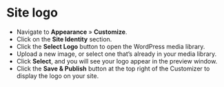 # Site logo

* Navigate to **Appearance** » **Customize**.
* Click on the **Site Identity** section.
* Click the **Select Logo** button to open the WordPress media library.
* Upload a new image, or select one that’s already in your media library.
* Click **Select**, and you will see your logo appear in the preview window.
* Click the **Save & Publish** button at the top right of the Customizer to display the logo on your site.
